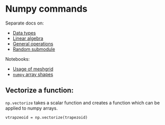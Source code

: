 # Numpy commands

Separate docs on:
- [Data types](datatypes.md)
- [Linear algebra](linearalgebra.md)
- [General operations](./operations.md)
- [Random submodule](./random.md)


Notebooks:
- [Usage of meshgrid](./meshgrid.ipynb)
- [`numpy` array shapes](numpy_array_shape.ipynb)


## Vectorize a function:

`np.vectorize` takes a scalar function and creates a function which can be applied to numpy arrays.

~~~~
vtrapzeoid = np.vectorize(trapezoid)
~~~~
